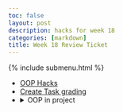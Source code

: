 ```yaml
---
toc: false
layout: post
description: hacks for week 18
categories: [markdown]
title: Week 18 Review Ticket
---
```

{% include submenu.html %}

<ul>
    <li><a href="{{site.baseurl}}/markdown/2023/01/10/object_and_model_programming.html">OOP Hacks</a></li>
    <li><a href="{{site.baseurl}}/markdown/2023/01/10/createtaskgrading2.html">Create Task grading</a></li>
    <li><details closed>
    <summary>OOP in project</summary>
    Honestly, I didn't think that OOP would help my project because it's all static information that doesn't need to change, so instead I'm figuring out localStorage stuff. I'm implementing a favorites tab that will save locally.
    </details></li>
</ul>